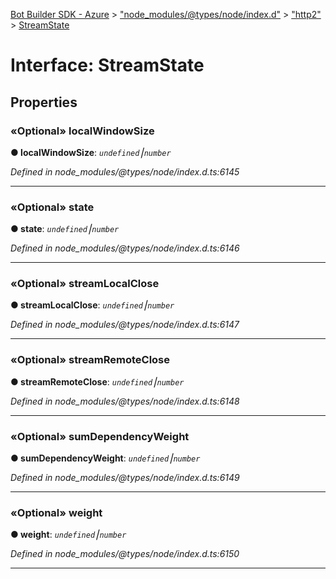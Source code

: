 [Bot Builder SDK - Azure](../README.md) > ["node_modules/@types/node/index.d"](../modules/_node_modules__types_node_index_d_.md) > ["http2"](../modules/_node_modules__types_node_index_d_._http2_.md) > [StreamState](../interfaces/_node_modules__types_node_index_d_._http2_.streamstate.md)



# Interface: StreamState


## Properties
<a id="localwindowsize"></a>

### «Optional» localWindowSize

**●  localWindowSize**:  *`undefined`⎮`number`* 

*Defined in node_modules/@types/node/index.d.ts:6145*





___

<a id="state"></a>

### «Optional» state

**●  state**:  *`undefined`⎮`number`* 

*Defined in node_modules/@types/node/index.d.ts:6146*





___

<a id="streamlocalclose"></a>

### «Optional» streamLocalClose

**●  streamLocalClose**:  *`undefined`⎮`number`* 

*Defined in node_modules/@types/node/index.d.ts:6147*





___

<a id="streamremoteclose"></a>

### «Optional» streamRemoteClose

**●  streamRemoteClose**:  *`undefined`⎮`number`* 

*Defined in node_modules/@types/node/index.d.ts:6148*





___

<a id="sumdependencyweight"></a>

### «Optional» sumDependencyWeight

**●  sumDependencyWeight**:  *`undefined`⎮`number`* 

*Defined in node_modules/@types/node/index.d.ts:6149*





___

<a id="weight"></a>

### «Optional» weight

**●  weight**:  *`undefined`⎮`number`* 

*Defined in node_modules/@types/node/index.d.ts:6150*





___


